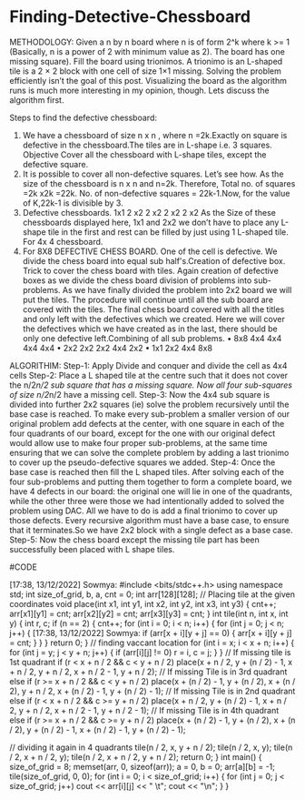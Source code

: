 # Finding-Detective-Chessboard

METHODOLOGY:
Given a n by n board where n is of form 2^k where k >= 1 (Basically, n is a power of
2 with minimum value as 2). The board has one missing square). Fill the board using
trionimos. A trionimo is an L-shaped tile is a 2 × 2 block with one cell of size 1×1
missing.
Solving the problem efficiently isn’t the goal of this post. Visualizing the board as the
algorithm runs is much more interesting in my opinion, though. Lets discuss the
algorithm first.

Steps to find the defective chessboard:
1. We have a chessboard of size n x n , where n =2k.Exactly on square is
defective in the chessboard.The tiles are in L-shape i.e. 3 squares.
Objective Cover all the chessboard with L-shape tiles, except the defective
square.
2. It is possible to cover all non-defective squares. Let’s see how. As the size of
the chessboard is n x n and n=2k. Therefore, Total no. of squares =2k x2k
=22k. No. of non-defective squares = 22k-1.Now, for the value of K,22k-1 is
divisible by 3.
3. Defective chessboards. 1x1 2 x2 2 x2 2 x2 2 x2 As the Size of these
chessboards displayed here, 1x1 and 2x2 we don’t have to place any L-shape
tile in the first and rest can be filled by just using 1 L-shaped tile. For 4x 4
chessboard.
4. For 8X8 DEFECTIVE CHESS BOARD.
One of the cell is defective.
We divide the chess board into equal sub half's.Creation of defective
box.
Trick to cover the chess board with tiles.
Again creation of defective boxes as we divide the chess board
division of problems into sub-problems.
As we have finally divided the problem into 2x2 board we will put the
tiles.
The procedure will continue until all the sub board are covered with
the tiles.
The final chess board covered with all the titles and only left with the
defectives which we created.
Here we will cover the defectives which we have created as in the
last, there should be only one defective left.Combining of all sub
problems.
• 8x8 4x4 4x4 4x4 4x4
• 2x2 2x2 2x2 4x4 2x2
• 1x1 2x2 4x4 8x8 

ALGORITHIM:
Step-1:
Apply Divide and conquer and divide the cell as 4x4 cells Step-2:
Place a L shaped tile at the centre such that it does not cover the n/2*n/2 sub
square that has a missing square.
Now all four sub-squares of size n/2*n/2 have a missing cell.
Step-3:
Now the 4x4 sub square is divided into further 2x2 squares (ie) solve the
problem recursively until the base case is reached. To make every sub-problem a
smaller version of our original problem add defects at the center, with one
square in each of the four quadrants of our board, except for the one with our
original defect would allow use to make four proper sub-problems, at the same
time ensuring that we can solve the complete problem by adding a last trionimo
to cover up the pseudo-defective squares we added.
Step-4:
Once the base case is reached then fill the L shaped tiles.
After solving each of the four sub-problems and putting them together to form a
complete board, we have 4 defects in our board: the original one will lie in one
of the quadrants, while the other three were those we had intentionally added to
solved the problem using DAC. All we have to do is add a final trionimo to
cover up those defects.
Every recursive algorithm must have a base case, to ensure that it terminates.So
we have 2x2 block with a single defect as a base case.
Step-5:
Now the chess board except the missing tile part has been successfully been
placed with L shape tiles.

#CODE 

[17:38, 13/12/2022] Sowmya: #include <bits/stdc++.h>
using namespace std; int
size_of_grid, b, a, cnt = 0; int
arr[128][128];
// Placing tile at the given coordinates
void place(int x1, int y1, int x2,
int y2, int x3, int y3)
{ cnt++;
arr[x1][y1] = cnt;
arr[x2][y2] = cnt;
arr[x3][y3] = cnt;
} int tile(int n, int x, int
y)
{
 int r, c;
 if (n == 2) {
 cnt++;
 for (int i = 0; i < n; i++) {
for (int j = 0; j < n; j++) {
[17:38, 13/12/2022] Sowmya: if (arr[x + i][y + j] == 0) {
arr[x + i][y + j] = cnt;
 }
 }
}
return 0;
 }
 // finding vaccant location
 for (int i = x; i < x + n; i++) {
for (int j = y; j < y + n; j++) {
if (arr[i][j] != 0)
 r = i, c = j;
 }
 }
 // If missing tile is 1st quadrant
 if (r < x + n / 2 && c < y + n / 2)
 place(x + n / 2, y + (n / 2) - 1, x + n / 2,
y + n / 2, x + n / 2 - 1, y + n / 2);
// If missing Tile is in 3rd quadrant
else if (r >= x + n / 2 && c < y + n / 2)
place(x + (n / 2) - 1, y + (n / 2), x + (n / 2),
y + n / 2, x + (n / 2) - 1, y + (n / 2) - 1);
// If missing Tile is in 2nd quadrant
else if (r < x + n / 2 && c >= y + n / 2)
place(x + n / 2, y + (n / 2) - 1, x + n / 2,
y + n / 2, x + n / 2 - 1, y + n / 2 - 1);
// If missing Tile is in 4th quadrant
else if (r >= x + n / 2 && c >= y + n / 2)
place(x + (n / 2) - 1, y + (n / 2), x + (n / 2),
y + (n / 2) - 1, x + (n / 2) - 1,
 y + (n / 2) - 1);

 // dividing it again in 4 quadrants
tile(n / 2, x, y + n / 2);
 tile(n / 2, x, y);
 tile(n / 2, x + n / 2, y);
 tile(n / 2, x + n / 2, y + n / 2);
return 0;
} int main()
{
 size_of_grid = 8;
memset(arr, 0, sizeof(arr));
 a = 0, b = 0; arr[a][b] = -1;
tile(size_of_grid, 0, 0);
for (int i = 0; i < size_of_grid; i++)
{
 for (int j = 0; j < size_of_grid; j++)
cout << arr[i][j] << " \t";
cout << "\n";
 }
}
